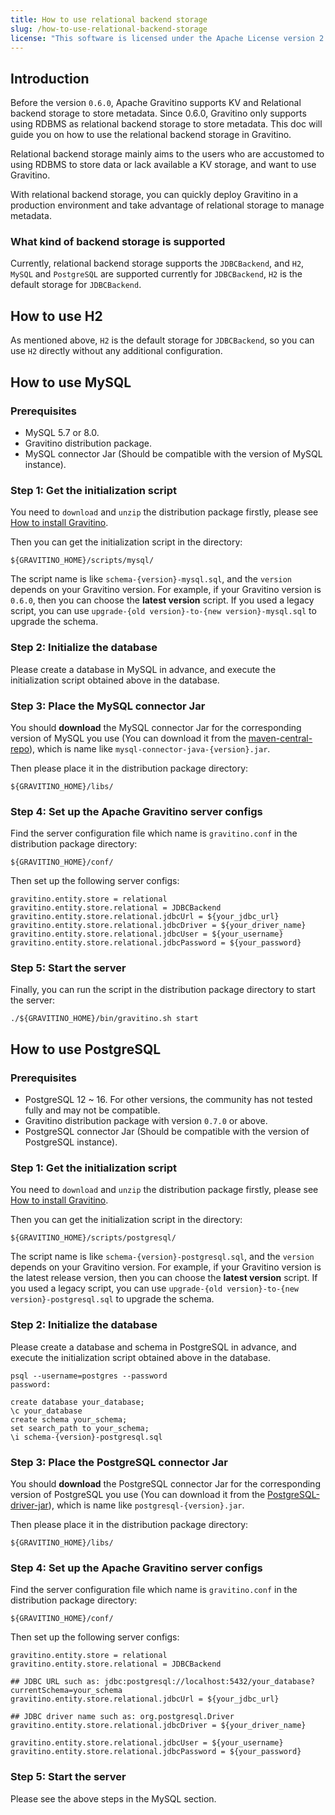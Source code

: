 ```yaml
---
title: How to use relational backend storage
slug: /how-to-use-relational-backend-storage
license: "This software is licensed under the Apache License version 2."
---
```


## Introduction

Before the version `0.6.0`, Apache Gravitino supports KV and Relational backend storage to store metadata.
Since 0.6.0, Gravitino only supports using RDBMS as relational backend storage to store metadata. This doc will guide you on how to use the
relational backend storage in Gravitino.

Relational backend storage mainly aims to the users who are accustomed to using RDBMS to
store data or lack available a KV storage, and want to use Gravitino.

With relational backend storage, you can quickly deploy Gravitino in a production environment and
take advantage of relational storage to manage metadata.

### What kind of backend storage is supported

Currently, relational backend storage supports the `JDBCBackend`, and `H2`, `MySQL` and `PostgreSQL` are supported currently for `JDBCBackend`, `H2` is the
default storage for `JDBCBackend`.

## How to use H2

As mentioned above, `H2` is the default storage for `JDBCBackend`, so you can use `H2` directly without any additional configuration.

## How to use MySQL

### Prerequisites

+ MySQL 5.7 or 8.0.
+ Gravitino distribution package.
+ MySQL connector Jar (Should be compatible with the version of MySQL instance).

### Step 1: Get the initialization script

You need to `download` and `unzip` the distribution package firstly, please see
[How to install Gravitino](how-to-install.md).

Then you can get the initialization script in the directory:

```text
${GRAVITINO_HOME}/scripts/mysql/
```

The script name is like `schema-{version}-mysql.sql`, and the `version` depends on your Gravitino version.
For example, if your Gravitino version is `0.6.0`, then you can choose the **latest version** script.
If you used a legacy script, you can use `upgrade-{old version}-to-{new version}-mysql.sql` to upgrade the schema.

### Step 2: Initialize the database

Please create a database in MySQL in advance, and execute the initialization script obtained above in the database.

### Step 3: Place the MySQL connector Jar

You should **download** the MySQL connector Jar for the corresponding version of MySQL you use
(You can download it from the [maven-central-repo](https://repo1.maven.org/maven2/mysql/mysql-connector-java/)),
which is name like `mysql-connector-java-{version}.jar`.

Then please place it in the distribution package directory:

```text
${GRAVITINO_HOME}/libs/
```

### Step 4: Set up the Apache Gravitino server configs

Find the server configuration file which name is `gravitino.conf` in the distribution package directory:

```text
${GRAVITINO_HOME}/conf/
```

Then set up the following server configs:

```text
gravitino.entity.store = relational
gravitino.entity.store.relational = JDBCBackend
gravitino.entity.store.relational.jdbcUrl = ${your_jdbc_url}
gravitino.entity.store.relational.jdbcDriver = ${your_driver_name}
gravitino.entity.store.relational.jdbcUser = ${your_username}
gravitino.entity.store.relational.jdbcPassword = ${your_password}
```

### Step 5: Start the server

Finally, you can run the script in the distribution package directory to start the server:

```shell
./${GRAVITINO_HOME}/bin/gravitino.sh start
```

## How to use PostgreSQL

### Prerequisites

- PostgreSQL 12 ~ 16. For other versions, the community has not tested fully and may not be compatible.
- Gravitino distribution package with version `0.7.0` or above.
- PostgreSQL connector Jar (Should be compatible with the version of PostgreSQL instance).

### Step 1: Get the initialization script

You need to `download` and `unzip` the distribution package firstly, please see
[How to install Gravitino](how-to-install.md).

Then you can get the initialization script in the directory:

```text
${GRAVITINO_HOME}/scripts/postgresql/
```

The script name is like `schema-{version}-postgresql.sql`, and the `version` depends on your Gravitino version.
For example, if your Gravitino version is the latest release version, then you can choose the **latest version** script.
If you used a legacy script, you can use `upgrade-{old version}-to-{new version}-postgresql.sql` to upgrade the schema.

### Step 2: Initialize the database

Please create a database and schema in PostgreSQL in advance, and execute the initialization script obtained above in the database.

```postgresql
psql --username=postgres --password 
password:

create database your_database;
\c your_database
create schema your_schema;
set search_path to your_schema;
\i schema-{version}-postgresql.sql
```


### Step 3: Place the PostgreSQL connector Jar

You should **download** the PostgreSQL connector Jar for the corresponding version of PostgreSQL you use
(You can download it from the [PostgreSQL-driver-jar](https://jdbc.postgresql.org/download/postgresql-42.7.0.jar)),
which is name like `postgresql-{version}.jar`.

Then please place it in the distribution package directory:

```text
${GRAVITINO_HOME}/libs/
```

### Step 4: Set up the Apache Gravitino server configs

Find the server configuration file which name is `gravitino.conf` in the distribution package directory:

```text
${GRAVITINO_HOME}/conf/
```

Then set up the following server configs:

```text
gravitino.entity.store = relational
gravitino.entity.store.relational = JDBCBackend

## JDBC URL such as: jdbc:postgresql://localhost:5432/your_database?currentSchema=your_schema
gravitino.entity.store.relational.jdbcUrl = ${your_jdbc_url}

## JDBC driver name such as: org.postgresql.Driver
gravitino.entity.store.relational.jdbcDriver = ${your_driver_name}

gravitino.entity.store.relational.jdbcUser = ${your_username}
gravitino.entity.store.relational.jdbcPassword = ${your_password}
```

### Step 5: Start the server

Please see the above steps in the MySQL section.